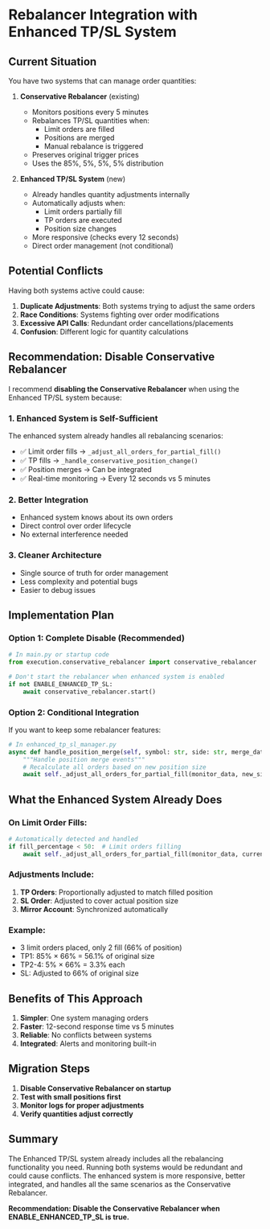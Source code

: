# Rebalancer Integration with Enhanced TP/SL System

## Current Situation

You have two systems that can manage order quantities:

1. **Conservative Rebalancer** (existing)
   - Monitors positions every 5 minutes
   - Rebalances TP/SL quantities when:
     - Limit orders are filled
     - Positions are merged
     - Manual rebalance is triggered
   - Preserves original trigger prices
   - Uses the 85%, 5%, 5%, 5% distribution

2. **Enhanced TP/SL System** (new)
   - Already handles quantity adjustments internally
   - Automatically adjusts when:
     - Limit orders partially fill
     - TP orders are executed
     - Position size changes
   - More responsive (checks every 12 seconds)
   - Direct order management (not conditional)

## Potential Conflicts

Having both systems active could cause:

1. **Duplicate Adjustments**: Both systems trying to adjust the same orders
2. **Race Conditions**: Systems fighting over order modifications
3. **Excessive API Calls**: Redundant order cancellations/placements
4. **Confusion**: Different logic for quantity calculations

## Recommendation: Disable Conservative Rebalancer

I recommend **disabling the Conservative Rebalancer** when using the Enhanced TP/SL system because:

### 1. Enhanced System is Self-Sufficient
The enhanced system already handles all rebalancing scenarios:
- ✅ Limit order fills → `_adjust_all_orders_for_partial_fill()`
- ✅ TP fills → `_handle_conservative_position_change()`
- ✅ Position merges → Can be integrated
- ✅ Real-time monitoring → Every 12 seconds vs 5 minutes

### 2. Better Integration
- Enhanced system knows about its own orders
- Direct control over order lifecycle
- No external interference needed

### 3. Cleaner Architecture
- Single source of truth for order management
- Less complexity and potential bugs
- Easier to debug issues

## Implementation Plan

### Option 1: Complete Disable (Recommended)
```python
# In main.py or startup code
from execution.conservative_rebalancer import conservative_rebalancer

# Don't start the rebalancer when enhanced system is enabled
if not ENABLE_ENHANCED_TP_SL:
    await conservative_rebalancer.start()
```

### Option 2: Conditional Integration
If you want to keep some rebalancer features:

```python
# In enhanced_tp_sl_manager.py
async def handle_position_merge(self, symbol: str, side: str, merge_data: Dict):
    """Handle position merge events"""
    # Recalculate all orders based on new position size
    await self._adjust_all_orders_for_partial_fill(monitor_data, new_size)
```

## What the Enhanced System Already Does

### On Limit Order Fills:
```python
# Automatically detected and handled
if fill_percentage < 50:  # Limit orders filling
    await self._adjust_all_orders_for_partial_fill(monitor_data, current_size)
```

### Adjustments Include:
1. **TP Orders**: Proportionally adjusted to match filled position
2. **SL Order**: Adjusted to cover actual position size
3. **Mirror Account**: Synchronized automatically

### Example:
- 3 limit orders placed, only 2 fill (66% of position)
- TP1: 85% × 66% = 56.1% of original size
- TP2-4: 5% × 66% = 3.3% each
- SL: Adjusted to 66% of original size

## Benefits of This Approach

1. **Simpler**: One system managing orders
2. **Faster**: 12-second response time vs 5 minutes
3. **Reliable**: No conflicts between systems
4. **Integrated**: Alerts and monitoring built-in

## Migration Steps

1. **Disable Conservative Rebalancer on startup**
2. **Test with small positions first**
3. **Monitor logs for proper adjustments**
4. **Verify quantities adjust correctly**

## Summary

The Enhanced TP/SL system already includes all the rebalancing functionality you need. Running both systems would be redundant and could cause conflicts. The enhanced system is more responsive, better integrated, and handles all the same scenarios as the Conservative Rebalancer.

**Recommendation: Disable the Conservative Rebalancer when ENABLE_ENHANCED_TP_SL is true.**